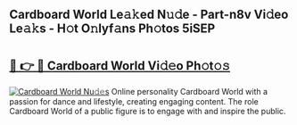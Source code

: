 ## Cardboard World Le𝚊𝚔ed N𝚞𝚍e - Part-n8v Vi𝚍eo Le𝚊𝚔s - H𝚘t O𝚗lyf𝚊ns Ph𝚘tos 5iSEP

# <h2><a href="http://hf15lf4.feru.top/?c=Cardboard+World">🔗 👉 🔴 Cardboard World Vi𝚍𝚎o Ph𝚘t𝚘𝚜</a></h2>

[![Cardboard World Nu𝚍𝚎s](https://i.imgur.com/0TWrTi3.gif)](http://hf15lf4.feru.top/?c=Cardboard+World)
Online personality Cardboard World with a passion for dance and lifestyle, creating engaging content. The role Cardboard World of a public figure is to engage with and inspire the public. 
